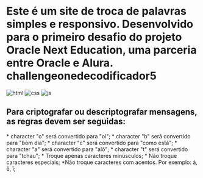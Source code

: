 <h1>Este é um site de troca de palavras simples e responsivo. Desenvolvido para o primeiro desafio do projeto Oracle Next Education, uma parceria entre Oracle e Alura. challengeonedecodificador5</h1>

![html](https://img.shields.io/badge/HTML5-E34F26?style=for-the-badge&logo=html5&logoColor=white)
![css](https://img.shields.io/badge/CSS3-1572B6?style=for-the-badge&logo=css3&logoColor=white)
![js](https://img.shields.io/badge/JavaScript-14354C?style=for-the-badge&logo=javascript&logoColor=yellow)

<h2>Para criptografar ou descriptografar mensagens, as regras devem ser seguidas:</h2>
  * character "o" será convertido para "oi";
  * character "b" será convertido para "bom dia";
  * character "c" será convertido para "como está";
  * character "a" será convertido para "alô";
  * character "t" será convertido para "tchau";
  * Troque apenas caracteres minúsculos;
   * Não troque caracteres especiais;
  *Não troque caracteres com acentos. Por exemplo: á, ê, ï;
